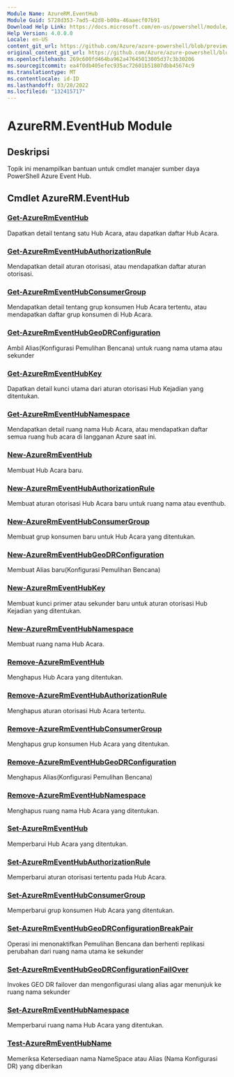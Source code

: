 ```yaml
---
Module Name: AzureRM.EventHub
Module Guid: 5728d353-7ad5-42d8-b00a-46aaecf07b91
Download Help Link: https://docs.microsoft.com/en-us/powershell/module/azurerm.eventhub
Help Version: 4.0.0.0
Locale: en-US
content_git_url: https://github.com/Azure/azure-powershell/blob/preview/src/ResourceManager/EventHub/Commands.EventHub/help/AzureRM.EventHub.md
original_content_git_url: https://github.com/Azure/azure-powershell/blob/preview/src/ResourceManager/EventHub/Commands.EventHub/help/AzureRM.EventHub.md
ms.openlocfilehash: 269c600fd464ba962a47645013005d37c3b30206
ms.sourcegitcommit: ea4f0db405efec935ac72601b51807dbb45674c9
ms.translationtype: MT
ms.contentlocale: id-ID
ms.lasthandoff: 03/28/2022
ms.locfileid: "132415717"
---
```

# AzureRM.EventHub Module
## Deskripsi
Topik ini menampilkan bantuan untuk cmdlet manajer sumber daya PowerShell Azure Event Hub.

## Cmdlet AzureRM.EventHub
### [Get-AzureRmEventHub](Get-AzureRmEventHub.md)
Dapatkan detail tentang satu Hub Acara, atau dapatkan daftar Hub Acara.

### [Get-AzureRmEventHubAuthorizationRule](Get-AzureRmEventHubAuthorizationRule.md)
Mendapatkan detail aturan otorisasi, atau mendapatkan daftar aturan otorisasi.

### [Get-AzureRmEventHubConsumerGroup](Get-AzureRmEventHubConsumerGroup.md)
Mendapatkan detail tentang grup konsumen Hub Acara tertentu, atau mendapatkan daftar grup konsumen di Hub Acara.

### [Get-AzureRmEventHubGeoDRConfiguration](Get-AzureRmEventHubGeoDRConfiguration.md)
Ambil Alias(Konfigurasi Pemulihan Bencana) untuk ruang nama utama atau sekunder

### [Get-AzureRmEventHubKey](Get-AzureRmEventHubKey.md)
Dapatkan detail kunci utama dari aturan otorisasi Hub Kejadian yang ditentukan.

### [Get-AzureRmEventHubNamespace](Get-AzureRmEventHubNamespace.md)
Mendapatkan detail ruang nama Hub Acara, atau mendapatkan daftar semua ruang hub acara di langganan Azure saat ini.

### [New-AzureRmEventHub](New-AzureRmEventHub.md)
Membuat Hub Acara baru.

### [New-AzureRmEventHubAuthorizationRule](New-AzureRmEventHubAuthorizationRule.md)
Membuat aturan otorisasi Hub Acara baru untuk ruang nama atau eventhub.

### [New-AzureRmEventHubConsumerGroup](New-AzureRmEventHubConsumerGroup.md)
Membuat grup konsumen baru untuk Hub Acara yang ditentukan.

### [New-AzureRmEventHubGeoDRConfiguration](New-AzureRmEventHubGeoDRConfiguration.md)
Membuat Alias baru(Konfigurasi Pemulihan Bencana)

### [New-AzureRmEventHubKey](New-AzureRmEventHubKey.md)
Membuat kunci primer atau sekunder baru untuk aturan otorisasi Hub Kejadian yang ditentukan.

### [New-AzureRmEventHubNamespace](New-AzureRmEventHubNamespace.md)
Membuat ruang nama Hub Acara.

### [Remove-AzureRmEventHub](Remove-AzureRmEventHub.md)
Menghapus Hub Acara yang ditentukan.

### [Remove-AzureRmEventHubAuthorizationRule](Remove-AzureRmEventHubAuthorizationRule.md)
Menghapus aturan otorisasi Hub Acara tertentu.

### [Remove-AzureRmEventHubConsumerGroup](Remove-AzureRmEventHubConsumerGroup.md)
Menghapus grup konsumen Hub Acara yang ditentukan.

### [Remove-AzureRmEventHubGeoDRConfiguration](Remove-AzureRmEventHubGeoDRConfiguration.md)
Menghapus Alias(Konfigurasi Pemulihan Bencana)

### [Remove-AzureRmEventHubNamespace](Remove-AzureRmEventHubNamespace.md)
Menghapus ruang nama Hub Acara yang ditentukan.

### [Set-AzureRmEventHub](Set-AzureRmEventHub.md)
Memperbarui Hub Acara yang ditentukan.

### [Set-AzureRmEventHubAuthorizationRule](Set-AzureRmEventHubAuthorizationRule.md)
Memperbarui aturan otorisasi tertentu pada Hub Acara.

### [Set-AzureRmEventHubConsumerGroup](Set-AzureRmEventHubConsumerGroup.md)
Memperbarui grup konsumen Hub Acara yang ditentukan.

### [Set-AzureRmEventHubGeoDRConfigurationBreakPair](Set-AzureRmEventHubGeoDRConfigurationBreakPair.md)
Operasi ini menonaktifkan Pemulihan Bencana dan berhenti replikasi perubahan dari ruang nama utama ke sekunder

### [Set-AzureRmEventHubGeoDRConfigurationFailOver](Set-AzureRmEventHubGeoDRConfigurationFailOver.md)
Invokes GEO DR failover dan mengonfigurasi ulang alias agar menunjuk ke ruang nama sekunder

### [Set-AzureRmEventHubNamespace](Set-AzureRmEventHubNamespace.md)
Memperbarui ruang nama Hub Acara yang ditentukan.

### [Test-AzureRmEventHubName](Test-AzureRmEventHubName.md)
Memeriksa Ketersediaan nama NameSpace atau Alias (Nama Konfigurasi DR) yang diberikan

